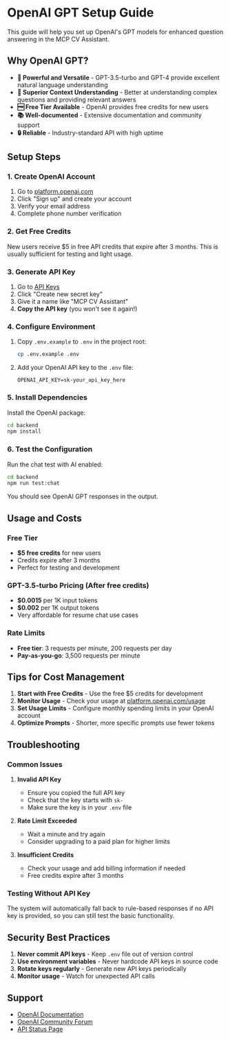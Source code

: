 # OpenAI GPT Setup Guide

This guide will help you set up OpenAI's GPT models for enhanced question answering in the MCP CV Assistant.

## Why OpenAI GPT?

- **🚀 Powerful and Versatile** - GPT-3.5-turbo and GPT-4 provide excellent natural language understanding
- **🎯 Superior Context Understanding** - Better at understanding complex questions and providing relevant answers
- **🆓 Free Tier Available** - OpenAI provides free credits for new users
- **📚 Well-documented** - Extensive documentation and community support
- **🔒 Reliable** - Industry-standard API with high uptime

## Setup Steps

### 1. Create OpenAI Account

1. Go to [platform.openai.com](https://platform.openai.com/)
2. Click "Sign up" and create your account
3. Verify your email address
4. Complete phone number verification

### 2. Get Free Credits

New users receive $5 in free API credits that expire after 3 months. This is usually sufficient for testing and light usage.

### 3. Generate API Key

1. Go to [API Keys](https://platform.openai.com/api-keys)
2. Click "Create new secret key"
3. Give it a name like "MCP CV Assistant"
4. **Copy the API key** (you won't see it again!)

### 4. Configure Environment

1. Copy `.env.example` to `.env` in the project root:
   ```bash
   cp .env.example .env
   ```

2. Add your OpenAI API key to the `.env` file:
   ```env
   OPENAI_API_KEY=sk-your_api_key_here
   ```

### 5. Install Dependencies

Install the OpenAI package:

```bash
cd backend
npm install
```

### 6. Test the Configuration

Run the chat test with AI enabled:

```bash
cd backend
npm run test:chat
```

You should see OpenAI GPT responses in the output.

## Usage and Costs

### Free Tier
- **$5 free credits** for new users
- Credits expire after 3 months
- Perfect for testing and development

### GPT-3.5-turbo Pricing (After free credits)
- **$0.0015** per 1K input tokens
- **$0.002** per 1K output tokens
- Very affordable for resume chat use cases

### Rate Limits
- **Free tier**: 3 requests per minute, 200 requests per day
- **Pay-as-you-go**: 3,500 requests per minute

## Tips for Cost Management

1. **Start with Free Credits** - Use the free $5 credits for development
2. **Monitor Usage** - Check your usage at [platform.openai.com/usage](https://platform.openai.com/usage)
3. **Set Usage Limits** - Configure monthly spending limits in your OpenAI account
4. **Optimize Prompts** - Shorter, more specific prompts use fewer tokens

## Troubleshooting

### Common Issues

1. **Invalid API Key**
   - Ensure you copied the full API key
   - Check that the key starts with `sk-`
   - Make sure the key is in your `.env` file

2. **Rate Limit Exceeded**
   - Wait a minute and try again
   - Consider upgrading to a paid plan for higher limits

3. **Insufficient Credits**
   - Check your usage and add billing information if needed
   - Free credits expire after 3 months

### Testing Without API Key

The system will automatically fall back to rule-based responses if no API key is provided, so you can still test the basic functionality.

## Security Best Practices

1. **Never commit API keys** - Keep `.env` file out of version control
2. **Use environment variables** - Never hardcode API keys in source code
3. **Rotate keys regularly** - Generate new API keys periodically
4. **Monitor usage** - Watch for unexpected API calls

## Support

- [OpenAI Documentation](https://platform.openai.com/docs)
- [OpenAI Community Forum](https://community.openai.com/)
- [API Status Page](https://status.openai.com/)
